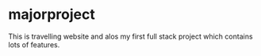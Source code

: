 # majorproject
This is travelling website and alos my first full stack project which contains lots of features.
